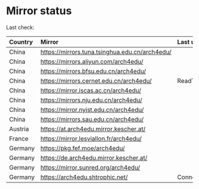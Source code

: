 <script src="./time.js"></script>
# Mirror status
Last check: <script type="text/javascript">localize(1755969523.3845563);</script>

|Country|Mirror|Last update|
|:------|:-----|:----------|
|China|https://mirrors.tuna.tsinghua.edu.cn/arch4edu/|<script type="text/javascript">localize(1755931657);</script>|
|China|https://mirrors.aliyun.com/arch4edu/|<script type="text/javascript">localize(1755931657);</script>|
|China|https://mirrors.bfsu.edu.cn/arch4edu/|<script type="text/javascript">localize(1755931657);</script>|
|China|https://mirrors.cernet.edu.cn/arch4edu/|ReadTimeout|
|China|https://mirror.iscas.ac.cn/arch4edu/|<script type="text/javascript">localize(1755931657);</script>|
|China|https://mirrors.nju.edu.cn/arch4edu/|<script type="text/javascript">localize(1755888209);</script>|
|China|https://mirror.nyist.edu.cn/arch4edu/|<script type="text/javascript">localize(1755931657);</script>|
|China|https://mirrors.sau.edu.cn/arch4edu/|<script type="text/javascript">localize(1755801754);</script>|
|Austria|https://at.arch4edu.mirror.kescher.at/|<script type="text/javascript">localize(1755931657);</script>|
|France|https://mirror.lesviallon.fr/arch4edu/|<script type="text/javascript">localize(1755931657);</script>|
|Germany|https://pkg.fef.moe/arch4edu/|<script type="text/javascript">localize(1755931657);</script>|
|Germany|https://de.arch4edu.mirror.kescher.at/|<script type="text/javascript">localize(1755931657);</script>|
|Germany|https://mirror.sunred.org/arch4edu/|<script type="text/javascript">localize(1755931657);</script>|
|Germany|https://arch4edu.shtrophic.net/|ConnectionError|

<script src="./tablefilter/tablefilter.js"></script>
<script src="./table.js"></script>